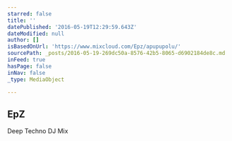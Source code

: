 ```yaml
---
starred: false
title: ''
datePublished: '2016-05-19T12:29:59.643Z'
dateModified: null
author: []
isBasedOnUrl: 'https://www.mixcloud.com/Epz/apupupolu/'
sourcePath: _posts/2016-05-19-269dc50a-8576-42b5-8065-d6902184de8c.md
inFeed: true
hasPage: false
inNav: false
_type: MediaObject

---
```

<article style=""><h1>EpZ</h1><p>Deep Techno DJ Mix </p></article>